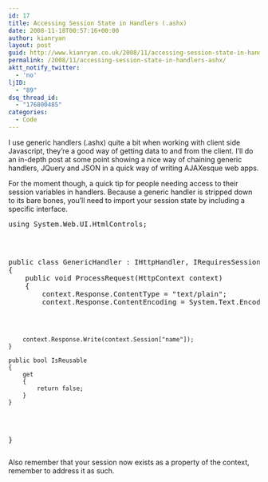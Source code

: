```yaml
---
id: 17
title: Accessing Session State in Handlers (.ashx)
date: 2008-11-18T00:57:16+00:00
author: kianryan
layout: post
guid: http://www.kianryan.co.uk/2008/11/accessing-session-state-in-handlers-ashx/
permalink: /2008/11/accessing-session-state-in-handlers-ashx/
aktt_notify_twitter:
  - 'no'
ljID:
  - "89"
dsq_thread_id:
  - "176800485"
categories:
  - Code
---
```

I use generic handlers (.ashx) quite a bit when working with client side Javascript, they’re a good way of getting data to and from the client. I’ll do an in-depth post at some point showing a nice way of chaining generic handlers, JQuery and JSON in a quick way of writing AJAXesque web apps.

For the moment though, a quick tip for people needing access to their session variables in handlers. Because a generic handler is stripped down to its bare bones, you’ll need to import your session state by including a specific interface.

<pre class="brush: csharp; title: ; notranslate" title="">using System.Web.UI.HtmlControls;</p>

<p>public class GenericHandler : IHttpHandler, IRequiresSessionState
{
    public void ProcessRequest(HttpContext context)
    {
        context.Response.ContentType = "text/plain";
        context.Response.ContentEncoding = System.Text.Encoding.UTF8;</p>

<pre><code>    context.Response.Write(context.Session["name"]);
}

public bool IsReusable
{
    get
    {
        return false;
    }
}
</code></pre>

<p>}
</pre>

Also remember that your session now exists as a property of the context, remember to address it as such.